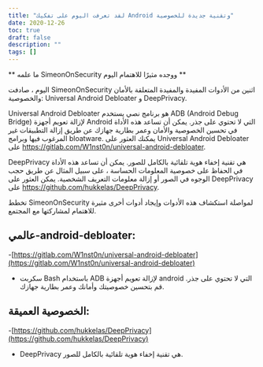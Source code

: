 ```yaml
---
title: "لقد تعرفت اليوم على تفكيك Android وتقنية جديدة للخصوصية"
date: 2020-12-26
toc: true
draft: false
description: ""
tags: []
---
```


** ما علمه SimeonOnSecurity ووجده مثيرًا للاهتمام اليوم **

اليوم ، صادفت SimeonOnSecurity اثنين من الأدوات المفيدة والمفيدة المتعلقة بالأمان والخصوصية: Universal Android Debloater و DeepPrivacy.

Universal Android Debloater هو برنامج نصي يستخدم ADB (Android Debug Bridge) لإزالة تعويم أجهزة Android التي لا تحتوي على جذر. يمكن أن تساعد هذه الأداة في تحسين الخصوصية والأمان وعمر بطارية جهازك عن طريق إزالة التطبيقات غير المرغوب فيها وبرامج bloatware. يمكنك العثور على Universal Android Debloater على https://gitlab.com/W1nst0n/universal-android-debloater.

DeepPrivacy هي تقنية إخفاء هوية تلقائية بالكامل للصور. يمكن أن تساعد هذه الأداة في الحفاظ على خصوصية المعلومات الحساسة ، على سبيل المثال عن طريق حجب الوجوه في الصور أو إزالة معلومات التعريف الشخصية. يمكن العثور على DeepPrivacy على https://github.com/hukkelas/DeepPrivacy.

تخطط SimeonOnSecurity لمواصلة استكشاف هذه الأدوات وإيجاد أدوات أخرى مثيرة للاهتمام لمشاركتها مع المجتمع.

## عالمي-android-debloater:
-[https://gitlab.com/W1nst0n/universal-android-debloater](https://gitlab.com/W1nst0n/universal-android-debloater)
- سكربت Bash باستخدام ADB لإزالة تعويم أجهزة android التي لا تحتوي على جذر. قم بتحسين خصوصيتك وأمانك وعمر بطارية جهازك.

## الخصوصية العميقة:
-[https://github.com/hukkelas/DeepPrivacy](https://github.com/hukkelas/DeepPrivacy)
- DeepPrivacy هي تقنية إخفاء هوية تلقائية بالكامل للصور.
